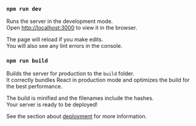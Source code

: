 ### `npm run dev`

Runs the server in the development mode.<br>
Open [http://localhost:3000](http://localhost:3000) to view it in the browser.

The page will reload if you make edits.<br>
You will also see any lint errors in the console.

### `npm run build`

Builds the server for production to the `build` folder.<br>
It correctly bundles React in production mode and optimizes the build for the best performance.

The build is minified and the filenames include the hashes.<br>
Your server is ready to be deployed!

See the section about [deployment](https://facebook.github.io/create-react-server/docs/deployment) for more information.
